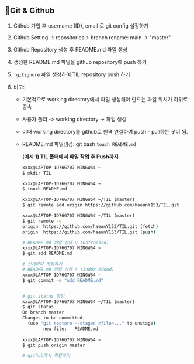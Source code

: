 ## 📑Git & Github

1. Github 가입 후 username (ID), email 로 git config 설정하기

2. Github Setting -> repositories-> branch rename: main -> "master"

3. Github Repository 생성 후 README.md 파일 생성

4. 생성한 README.md 파일을 github repository에 push 하기

5. `.gitignore` 파일 생성하여 TIL repository push 하기

6. 비고:

   - 기본적으로 working directory에서 파일 생성해야 만드는 파일 위치가 하위로 종속

   - 사용자 폴더 -> working directory -> 파일 생성

   - 이때 working directory를 github로 원격 연결하여 push - pull하는 곳이 됨.

   - README.md 파일생성: git bash `touch README.md`

     

     **(예시 1) TIL 폴더에서 파일 작업 후 Push까지**

     ```bash
     xxxx@LAPTOP-1D76G707 MINGW64 ~
     $ mkdir TIL
     
     xxxx@LAPTOP-1D76G707 MINGW64 ~
     $ touch README.md
     
     xxxx@LAPTOP-1D76G707 MINGW64 ~/TIL (master)
     $ git remote add origin https://github.com/haeunY153/TIL.git
     
     xxxx@LAPTOP-1D76G707 MINGW64 ~/TIL (master)
     $ git remote -v
     origin  https://github.com/haeunY153/TIL.git (fetch)
     origin  https://github.com/haeunY153/TIL.git (push)
     
     # README.md 파일 상태 U (Untracked)
     xxxx@LAPTOP-1D76G707 MINGW64 ~
     $ git add README.md
     
     # 단계마다 저장하기
     # README.md 파일 상태 A (Index Added)
     xxxx@LAPTOP-1D76G707 MINGW64 ~
     $ git commit -m "add README.md"
     
     
     # git status 확인
     xxxx@LAPTOP-1D76G707 MINGW64 ~/TIL (master)
     $ git status
     On branch master        
     Changes to be committed:
       (use "git restore --staged <file>..." to unstage)
             new file:   README.md
             
     xxxx@LAPTOP-1D76G707 MINGW64 ~
     $ git push origin master
     
     # github에서 확인하기
     ```



